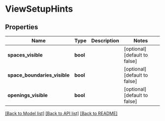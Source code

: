 # ViewSetupHints

## Properties
Name | Type | Description | Notes
------------ | ------------- | ------------- | -------------
**spaces_visible** | **bool** |  | [optional] [default to false]
**space_boundaries_visible** | **bool** |  | [optional] [default to false]
**openings_visible** | **bool** |  | [optional] [default to false]

[[Back to Model list]](../README.md#documentation-for-models) [[Back to API list]](../README.md#documentation-for-api-endpoints) [[Back to README]](../README.md)


